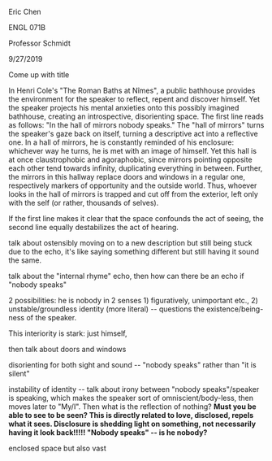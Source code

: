 Eric Chen

ENGL 071B

Professor Schmidt

9/27/2019

Come up with title

In Henri Cole's "The Roman Baths at Nîmes", a public bathhouse provides
the environment for the speaker to reflect, repent and discover himself.
Yet the speaker projects his mental anxieties onto this possibly
imagined bathhouse, creating an introspective, disorienting space. The
first line reads as follows: "In the hall of mirrors nobody speaks." The
"hall of mirrors" turns the speaker's gaze back on itself, turning a
descriptive act into a reflective one. In a hall of mirrors, he is
constantly reminded of his enclosure: whichever way he turns, he is met
with an image of himself. Yet this hall is at once claustrophobic and
agoraphobic, since mirrors pointing opposite each other tend towards
infinity, duplicating everything in between. Further, the mirrors in
this hallway replace doors and windows in a regular one, respectively
markers of opportunity and the outside world. Thus, whoever looks in the
hall of mirrors is trapped and cut off from the exterior, left only with
the self (or rather, thousands of selves).

If the first line makes it clear that the space confounds the act of
seeing, the second line equally destabilizes the act of hearing.

talk about ostensibly moving on to a new description but still being
stuck due to the echo, it's like saying something different but still
having it sound the same.

talk about the "internal rhyme" echo, then how can there be an echo if
"nobody speaks"

2 possibilities: he is nobody in 2 senses 1) figuratively, unimportant
etc., 2) unstable/groundless identity (more literal) -- questions the
existence/being-ness of the speaker.

This interiority is stark: just himself,

then talk about doors and windows

disorienting for both sight and sound -- "nobody speaks" rather than "it
is silent"

instability of identity -- talk about irony between "nobody
speaks"/speaker is speaking, which makes the speaker sort of
omniscient/body-less, then moves later to "My/I". Then what is the
reflection of nothing? **Must you be able to see to be seen? This is
directly related to love, disclosed, repels what it sees. Disclosure is
shedding light on something, not necessarily having it look back!!!!!
"Nobody speaks" -- is he nobody?**

enclosed space but also vast
